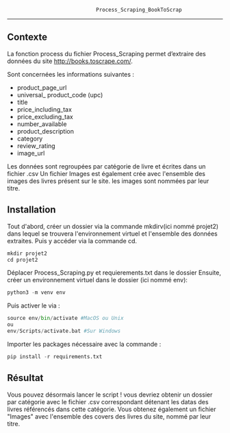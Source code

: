                                  Process_Scraping_BookToScrap
----------------------------------------------------------------------------------------------


## Contexte 
La fonction process du fichier Process_Scraping permet d’extraire des données du site http://books.toscrape.com/. 

Sont concernées les informations suivantes : 
- product_page_url
- universal_ product_code (upc)
- title
- price_including_tax
- price_excluding_tax
- number_available
- product_description
- category
- review_rating
- image_url 

Les données sont regroupées par catégorie de livre et écrites dans un fichier .csv
Un fichier Images est également crée avec l'ensemble des images des livres présent sur le site. les images sont nommées par leur titre.  

## Installation 

Tout d'abord, créer un dossier via la commande mkdirv(ici nommé projet2) dans lequel se trouvera l'environnement virtuel et l'ensemble des données extraites. Puis y accéder via la commande cd.

```python
mkdir projet2
cd projet2
```
Déplacer Process_Scraping.py et requierements.txt  dans le dossier 
Ensuite, créer un environnement virtuel dans le dossier (ici nommé env): 

```python
python3 -m venv env
```
Puis activer le via : 

```python
source env/bin/activate #MacOS ou Unix
ou
env/Scripts/activate.bat #Sur Windows
```
Importer les packages nécessaire avec la commande : 

```python 
pip install -r requirements.txt
``` 

## Résultat

Vous pouvez désormais lancer le script ! 
vous devriez obtenir un dossier par catégorie avec le fichier .csv correspondant détenant les datas des livres référencés dans cette catégorie. 
Vous obtenez également un fichier "Images" avec l'ensemble des covers des livres du site, nommé par leur titre.
